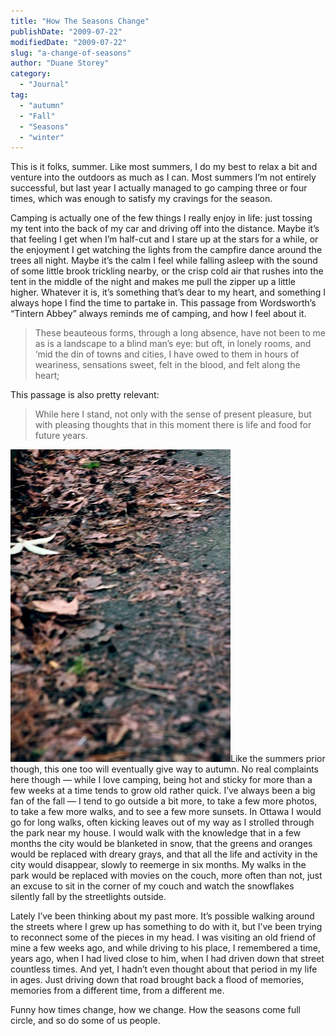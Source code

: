 ```yaml
---
title: "How The Seasons Change"
publishDate: "2009-07-22"
modifiedDate: "2009-07-22"
slug: "a-change-of-seasons"
author: "Duane Storey"
category:
  - "Journal"
tag:
  - "autumn"
  - "Fall"
  - "Seasons"
  - "winter"
---
```


This is it folks, summer. Like most summers, I do my best to relax a bit and venture into the outdoors as much as I can. Most summers I’m not entirely successful, but last year I actually managed to go camping three or four times, which was enough to satisfy my cravings for the season.

Camping is actually one of the few things I really enjoy in life: just tossing my tent into the back of my car and driving off into the distance. Maybe it’s that feeling I get when I’m half-cut and I stare up at the stars for a while, or the enjoyment I get watching the lights from the campfire dance around the trees all night. Maybe it’s the calm I feel while falling asleep with the sound of some little brook trickling nearby, or the crisp cold air that rushes into the tent in the middle of the night and makes me pull the zipper up a little higher. Whatever it is, it’s something that’s dear to my heart, and something I always hope I find the time to partake in. This passage from Wordsworth’s “Tintern Abbey” always reminds me of camping, and how I feel about it.

> These beauteous forms, through a long absence, have not been to me as is a landscape to a blind man’s eye: but oft, in lonely rooms, and ‘mid the din of towns and cities, I have owed to them in hours of weariness, sensations sweet, felt in the blood, and felt along the heart;

This passage is also pretty relevant:

> While here I stand, not only with the sense of present pleasure, but with pleasing thoughts that in this moment there is life and food for future years.

![](_images/how-the-seasons-change-1.jpg)Like the summers prior though, this one too will eventually give way to autumn. No real complaints here though — while I love camping, being hot and sticky for more than a few weeks at a time tends to grow old rather quick. I’ve always been a big fan of the fall — I tend to go outside a bit more, to take a few more photos, to take a few more walks, and to see a few more sunsets. In Ottawa I would go for long walks, often kicking leaves out of my way as I strolled through the park near my house. I would walk with the knowledge that in a few months the city would be blanketed in snow, that the greens and oranges would be replaced with dreary grays, and that all the life and activity in the city would disappear, slowly to reemerge in six months. My walks in the park would be replaced with movies on the couch, more often than not, just an excuse to sit in the corner of my couch and watch the snowflakes silently fall by the streetlights outside.

Lately I’ve been thinking about my past more. It’s possible walking around the streets where I grew up has something to do with it, but I’ve been trying to reconnect some of the pieces in my head. I was visiting an old friend of mine a few weeks ago, and while driving to his place, I remembered a time, years ago, when I had lived close to him, when I had driven down that street countless times. And yet, I hadn’t even thought about that period in my life in ages. Just driving down that road brought back a flood of memories, memories from a different time, from a different me.

Funny how times change, how we change. How the seasons come full circle, and so do some of us people.